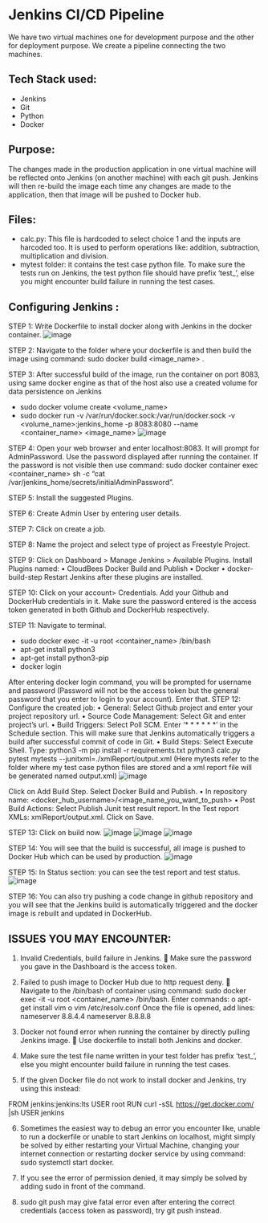 # Jenkins CI/CD Pipeline

We have two virtual machines one for development purpose and the other for deployment purpose. We create a pipeline connecting the two machines.

## Tech Stack used:
- Jenkins
- Git
- Python
- Docker

## Purpose:
The changes made in the production application in one virtual machine will be reflected onto Jenkins (on another machine) with each git push. Jenkins will then re-build the image each time any changes are made to the application, then that image will be pushed to Docker hub.

## Files:
- calc.py: This file is hardcoded to select choice 1 and the inputs are harcoded too. It is used to perform operations like: addition, subtraction, multiplication and division.
- mytest folder: it contains the test case python file. To make sure the tests run on Jenkins, the test python file should have prefix ‘test_’, else you might encounter build failure in running the test cases.

## Configuring Jenkins :
STEP 1: Write Dockerfile to install docker along with Jenkins in the docker container.
 ![image](https://user-images.githubusercontent.com/107244393/235337523-acba790e-70f3-4c8b-8691-26a3cebe9a55.png)

STEP 2: Navigate to the folder where your dockerfile is and then build the image using command: sudo docker build <image_name> .
 
STEP 3: After successful build of the image, run the container on port 8083, using same docker engine as that of the host also use a created volume for data persistence on Jenkins
-	sudo docker volume create <volume_name>
-	sudo docker run -v /var/run/docker.sock:/var/run/docker.sock -v <volume_name>:jenkins_home -p 8083:8080 --name <container_name> <image_name>
![image](https://user-images.githubusercontent.com/107244393/235337545-5bff5afe-bedf-4a70-9ffe-e6892a82e52a.png)

 
STEP 4: Open your web browser and enter localhost:8083. It will prompt for AdminPassword. Use the password displayed after running the container. If the password is not visible then use command: sudo docker container exec <container_name> sh -c “cat /var/jenkins_home/secrets/initialAdminPassword”.
 
STEP 5: Install the suggested Plugins.
 
STEP 6: Create Admin User by entering user details.
 
STEP 7: Click on create a job.
 
STEP 8: Name the project and select type of project as Freestyle Project.
 
STEP 9: Click on Dashboard > Manage Jenkins > Available Plugins. Install Plugins named:
•	CloudBees Docker Build and Publish
•	Docker 
•	docker-build-step
Restart Jenkins after these plugins are installed.
 
STEP 10: Click on your account> Credentials. Add your Github and DockerHub credentials in it. Make sure the password entered is the access token generated in both Github and DockerHub respectively.

STEP 11: Navigate to terminal. 
-	sudo docker exec -it -u root <container_name> /bin/bash
-	apt-get install python3
-	apt-get install python3-pip
-	docker login

 
After entering docker login command, you will be prompted for username and password (Password will not be the access token but the general password that you enter to login to your account). Enter that.
STEP 12: Configure the created job:
•	General: Select Github project and enter your project repository url.
•	Source Code Management: Select Git and enter project’s url.
•	Build Triggers: Select Poll SCM. Enter ‘* * * * * *’ in the Schedule section. This will make sure that Jenkins automatically triggers a build after successful commit of code in Git.
•	Build Steps: Select Execute Shell. Type:
python3 -m pip install -r requirements.txt
python3 calc.py
pytest mytests --junitxml=./xmlReport/output.xml
(Here mytests refer to the folder where my test case python files are stored and a xml report file will be generated named output.xml)
![image](https://user-images.githubusercontent.com/107244393/235337592-916f8b70-9922-47c2-b3e0-c25c02b63e07.png)

 
Click on Add Build Step. Select Docker Build and Publish.
•	In repository name: <docker_hub_username>/<image_name_you_want_to_push>
•	Post Build Actions: Select Publish Junit test result report. In the Test report XMLs: xmlReport/output.xml.
Click on Save.

STEP 13: Click on build now.
![image](https://user-images.githubusercontent.com/107244393/235337609-aaf72771-dd48-4d2f-8004-c64bb957ca20.png)
![image](https://user-images.githubusercontent.com/107244393/235337611-2ad8a872-7469-45a6-98c9-83bc36f28e26.png)
![image](https://user-images.githubusercontent.com/107244393/235337617-8e119753-4dff-4a16-a9ba-d05cb6e407d4.png)

  
STEP 14: You will see that the build is successful, all image is pushed to Docker Hub which can be used by production.
![image](https://user-images.githubusercontent.com/107244393/235337620-8e59020a-371b-45fa-aa7e-82f5534e1553.png)

STEP 15: In Status section: you can see the test report and test status.
 ![image](https://user-images.githubusercontent.com/107244393/235337623-ebb1350d-89ce-48c7-8a49-41008d0fc806.png)

STEP 16: You can also try pushing a code change in github repository and you will see that the Jenkins build is automatically triggered and the docker image is rebuilt and updated in DockerHub.

## ISSUES YOU MAY ENCOUNTER:
1.	Invalid Credentials, build failure in Jenkins.
	Make sure the password you gave in the Dashboard is the access token.

2.	Failed to push image to Docker Hub due to http request deny.
	Navigate to the /bin/bash of container using command: sudo docker exec -it -u root <container_name> /bin/bash. 
Enter commands:
o	apt-get install vim
o	vim /etc/resolv.conf
Once the file is opened, add lines:
nameserver 8.8.4.4
nameserver 8.8.8.8

3.	Docker not found error when running the container by directly pulling Jenkins image.
	Use dockerfile to install both Jenkins and docker.

4.	Make sure the test file name written in your test folder has prefix ‘test_’, else you might encounter build failure in running the test cases.

5.	If the given Docker file do not work to install docker and Jenkins, try using this instead:

FROM jenkins:jenkins:lts
USER root
RUN curl -sSL https://get.docker.com/ |sh
USER jenkins

6.	Sometimes the easiest way to debug an error you encounter like, unable to run a dockerfile or unable to start Jenkins on localhost, might simply be solved by either restarting your Virtual Machine, changing your internet connection or restarting docker service by using command: sudo systemctl start docker.

7.	If you see the error of permission denied, it may simply be solved by adding sudo in front of the command.

8.	sudo git push may give fatal error even after entering the correct credentials (access token as password), try git push instead.






